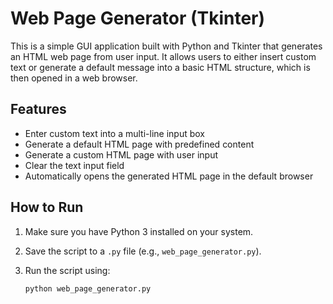 # Web Page Generator (Tkinter)

This is a simple GUI application built with Python and Tkinter that generates an HTML web page from user input. It allows users to either insert custom text or generate a default message into a basic HTML structure, which is then opened in a web browser.

## Features

- Enter custom text into a multi-line input box
- Generate a default HTML page with predefined content
- Generate a custom HTML page with user input
- Clear the text input field
- Automatically opens the generated HTML page in the default browser

## How to Run

1. Make sure you have Python 3 installed on your system.
2. Save the script to a `.py` file (e.g., `web_page_generator.py`).
3. Run the script using:

   ```bash
   python web_page_generator.py